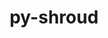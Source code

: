 ---
title: "py-shroud"
layout: cache
categories: [package, develop]
meta: {"versions": ["0.12.2"], "compilers": ["gcc@=7.5.0"], "oss": ["ubuntu18.04"], "platforms": ["linux"], "targets": ["x86_64_v3"], "stacks": ["radiuss", "root"], "num_specs": 4, "num_specs_by_stack": {"root": 4, "radiuss": 4}}
spec_details: [{"hash": "bzldvtclgqtgeo4lx5vgaoxt6u4lzej4", "compiler": "gcc@=7.5.0", "versions": ["0.12.2"], "os": "ubuntu18.04", "platform": "linux", "target": "x86_64_v3", "variants": ["build_system=python_pip"], "stacks": ["root", "radiuss"], "size": "-", "tarball": "https://binaries.spack.io/develop/build_cache/linux-ubuntu18.04-x86_64_v3/gcc-7.5.0/py-shroud-0.12.2/linux-ubuntu18.04-x86_64_v3-gcc-7.5.0-py-shroud-0.12.2-bzldvtclgqtgeo4lx5vgaoxt6u4lzej4.spack"}, {"hash": "jxquz6tgyfd47374s2kay7x3sxdvggiz", "compiler": "gcc@=7.5.0", "versions": ["0.12.2"], "os": "ubuntu18.04", "platform": "linux", "target": "x86_64_v3", "variants": ["build_system=python_pip"], "stacks": ["root", "radiuss"], "size": "-", "tarball": "https://binaries.spack.io/develop/build_cache/linux-ubuntu18.04-x86_64_v3/gcc-7.5.0/py-shroud-0.12.2/linux-ubuntu18.04-x86_64_v3-gcc-7.5.0-py-shroud-0.12.2-jxquz6tgyfd47374s2kay7x3sxdvggiz.spack"}, {"hash": "jiswszgbruxjv52wlo7gsjzpqtuifila", "compiler": "gcc@=7.5.0", "versions": ["0.12.2"], "os": "ubuntu18.04", "platform": "linux", "target": "x86_64_v3", "variants": ["build_system=python_pip"], "stacks": ["root", "radiuss"], "size": "-", "tarball": "https://binaries.spack.io/develop/build_cache/linux-ubuntu18.04-x86_64_v3/gcc-7.5.0/py-shroud-0.12.2/linux-ubuntu18.04-x86_64_v3-gcc-7.5.0-py-shroud-0.12.2-jiswszgbruxjv52wlo7gsjzpqtuifila.spack"}, {"hash": "77eh4sv2zuiyyxb2tgiaxripzxq2zvak", "compiler": "gcc@=7.5.0", "versions": ["0.12.2"], "os": "ubuntu18.04", "platform": "linux", "target": "x86_64_v3", "variants": ["build_system=python_pip"], "stacks": ["root", "radiuss"], "size": "-", "tarball": "https://binaries.spack.io/develop/build_cache/linux-ubuntu18.04-x86_64_v3/gcc-7.5.0/py-shroud-0.12.2/linux-ubuntu18.04-x86_64_v3-gcc-7.5.0-py-shroud-0.12.2-77eh4sv2zuiyyxb2tgiaxripzxq2zvak.spack"}]
---